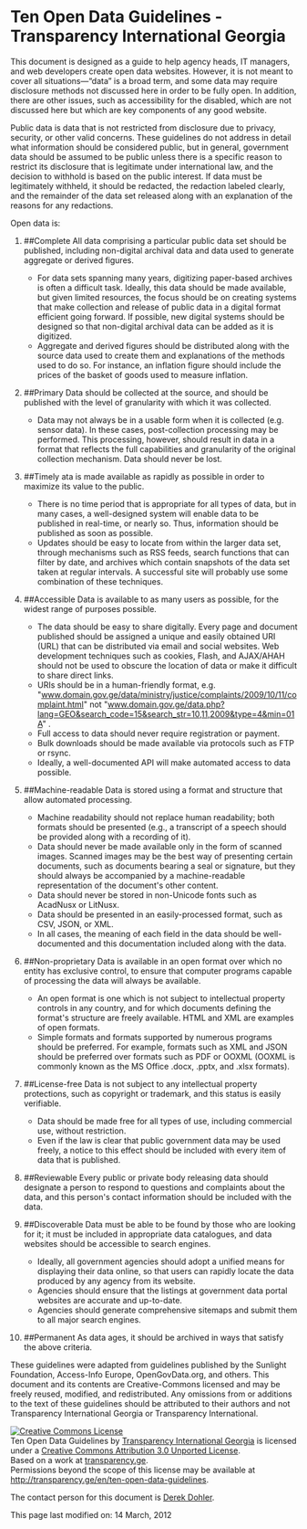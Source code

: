 Ten Open Data Guidelines - Transparency International Georgia
============

This document is designed as a guide to help agency heads, IT managers, and web developers create open data websites. However, it is not meant to cover all situations&#8212;&#8220;data&#8221; is a broad term, and some data may require disclosure methods not discussed here in order to be fully open. In addition, there are other issues, such as accessibility for the disabled, which are not discussed here but which are key components of any good website.

Public data is data that is not restricted from disclosure due to privacy, security, or other valid concerns. These guidelines do not address in detail what information should be considered public, but in general, government data should be assumed to be public unless there is a specific reason to restrict its disclosure that is legitimate under international law, and the decision to withhold is based on the public interest. If data must be legitimately withheld, it should be redacted, the redaction labeled clearly, and the remainder of the data set released along with an explanation of the reasons for any redactions.

Open data is:

1. ##Complete
    All data comprising a particular public data set should be published, including non-digital archival data and data used to generate aggregate or derived figures.
    - For data sets spanning many years, digitizing paper-based archives is often a difficult task. Ideally, this data should be made available, but given limited resources, the focus should be on creating systems that make collection and release of public data in a digital format efficient going forward. If possible, new digital systems should be designed so that non-digital archival data can be added as it is digitized.
    - Aggregate and derived figures should be distributed along with the source data used to create them and explanations of the methods used to do so. For instance, an inflation figure should include the prices of the basket of goods used to measure inflation.

2. ##Primary
    Data should be collected at the source, and should be published with the level of granularity with which it was collected.
    - Data may not always be in a usable form when it is collected (e.g. sensor data). In these cases, post-collection processing may be performed. This processing, however, should result in data in a format that reflects the full capabilities and granularity of the original collection mechanism. Data should never be lost.

3. ##Timely
    ata is made available as rapidly as possible in order to maximize its value to the public.
    - There is no time period that is appropriate for all types of data, but in many cases, a well-designed system will enable data to be published in real-time, or nearly so. Thus, information should be published as soon as possible.
    - Updates should be easy to locate from within the larger data set, through mechanisms such as RSS feeds, search functions that can filter by date, and archives which contain snapshots of the data set taken at regular intervals. A successful site will probably use some combination of these techniques.

4. ##Accessible
    Data is available to as many users as possible, for the widest range of purposes possible.
	- The data should be easy to share digitally. Every page and document published should be assigned a unique and easily obtained URI (URL) that can be distributed via email and social websites. Web development techniques such as cookies, Flash, and AJAX/AHAH should not be used to obscure the location of data or make it difficult to share direct links.
    - URIs should be in a human-friendly format, e.g. &quot;www.domain.gov.ge/data/ministry/justice/complaints/2009/10/11/complaint.html&quot; not &quot;www.domain.gov.ge/data.php?lang=GEO&search_code=15&search_str=10,11,2009&type=4&min=01A&quot; .
    - Full access to data should never require registration or payment.
    - Bulk downloads should be made available via protocols such as FTP or rsync.
    - Ideally, a well-documented API will make automated access to data possible.

5. ##Machine-readable
    Data is stored using a format and structure that allow automated processing.
    - Machine readability should not replace human readability; both formats should be presented (e.g., a transcript of a speech should be provided along with a recording of it).
    - Data should never be made available only in the form of scanned images. Scanned images may be the best way of presenting certain documents, such as documents bearing a seal or signature, but they should always be accompanied by a machine-readable representation of the document's other content.
    - Data should never be stored in non-Unicode fonts such as AcadNusx or LitNusx.
    - Data should be presented in an easily-processed format, such as CSV, JSON, or XML.
    - In all cases, the meaning of each field in the data should be well-documented and this documentation included along with the data.

6. ##Non-proprietary
    Data is available in an open format over which no entity has exclusive control, to ensure that computer programs capable of processing the data will always be available.
    - An open format is one which is not subject to intellectual property controls in any country, and for which documents defining the format's structure are freely available. HTML and XML are examples of open formats.
    - Simple formats and formats supported by numerous programs should be preferred. For example, formats such as XML and JSON should be preferred over formats such as PDF or OOXML (OOXML is commonly known as the MS Office .docx, .pptx, and .xlsx formats).

7. ##License-free
    Data is not subject to any intellectual property protections, such as copyright or trademark, and this status is easily verifiable.
    - Data should be made free for all types of use, including commercial use, without restriction.
    - Even if the law is clear that public government data may be used freely, a notice to this effect should be included with every item of data that is published.

8. ##Reviewable
    Every public or private body releasing data should designate a person to respond to questions and complaints about the data, and this person's contact information should be included with the data.

9. ##Discoverable
    Data must be able to be found by those who are looking for it; it must be included in appropriate data catalogues, and data websites should be accessible to search engines.
    - Ideally, all government agencies should adopt a unified means for displaying their data online, so that users can rapidly locate the data produced by any agency from its website.
    - Agencies should ensure that the listings at government data portal websites are accurate and up-to-date.
    - Agencies should generate comprehensive sitemaps and submit them to all major search engines.

10. ##Permanent
    As data ages, it should be archived in ways that satisfy the above criteria.

These guidelines were adapted from guidelines published by the Sunlight Foundation, Access-Info Europe, OpenGovData.org, and others. This document and its contents are Creative-Commons licensed and may be freely reused, modified, and redistributed. Any omissions from or additions to the text of these guidelines should be attributed to their authors and not Transparency International Georgia or Transparency International.

<div>
<a rel="license" href="http://creativecommons.org/licenses/by/3.0/"><img alt="Creative Commons License" style="border-width:0" src="http://i.creativecommons.org/l/by/3.0/88x31.png" /></a><br /><span xmlns:dct="http://purl.org/dc/terms/" href="http://purl.org/dc/dcmitype/Text" property="dct:title" rel="dct:type">Ten Open Data Guidelines</span> by <a xmlns:cc="http://creativecommons.org/ns#" href="http://transparency.ge" property="cc:attributionName" rel="cc:attributionURL">Transparency International Georgia</a> is licensed under a <a rel="license" href="http://creativecommons.org/licenses/by/3.0/">Creative Commons Attribution 3.0 Unported License</a>.<br />Based on a work at <a xmlns:dct="http://purl.org/dc/terms/" href="http://transparency.ge/en/ten-open-data-guidelines" rel="dct:source">transparency.ge</a>.<br />Permissions beyond the scope of this license may be available at <a xmlns:cc="http://creativecommons.org/ns#" href="http://transparency.ge/en/ten-open-data-guidelines" rel="cc:morePermissions">http://transparency.ge/en/ten-open-data-guidelines</a>.</div>

The contact person for this document is [Derek Dohler](mailto:derek@transparency.ge).

This page last modified on: 14 March, 2012
